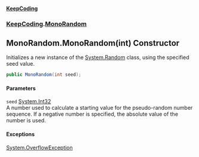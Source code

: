 #### [KeepCoding](index.md 'index')
### [KeepCoding](KeepCoding.md 'KeepCoding').[MonoRandom](MonoRandom.md 'KeepCoding.MonoRandom')
## MonoRandom.MonoRandom(int) Constructor
Initializes a new instance of the [System.Random](https://docs.microsoft.com/en-us/dotnet/api/System.Random 'System.Random') class, using the specified seed value.  
```csharp
public MonoRandom(int seed);
```
#### Parameters
<a name='KeepCoding.MonoRandom.MonoRandom(int).seed'></a>
`seed` [System.Int32](https://docs.microsoft.com/en-us/dotnet/api/System.Int32 'System.Int32')  
A number used to calculate a starting value for the pseudo-random number sequence. If a negative number is specified, the absolute value of the number is used.
  
#### Exceptions
[System.OverflowException](https://docs.microsoft.com/en-us/dotnet/api/System.OverflowException 'System.OverflowException')  

